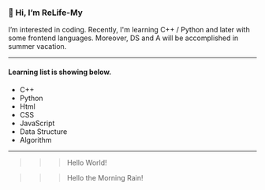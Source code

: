 ### 👋 Hi, I’m ReLife-My
I’m interested in coding.
Recently, I'm learning C++ / Python and later with some frontend languages.
Moreover, DS and A will be accomplished in summer vacation.

---

#### Learning list is showing below.
- C++ 
- Python
- Html
- CSS
- JavaScript
- Data Structure
- Algorithm

---

>>> Hello World!

>>> Hello the Morning Rain!
